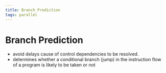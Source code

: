 ```yaml
---
title: Branch Prediction
tags: parallel 
---
```


# Branch Prediction
- avoid delays cause of control dependencies to be resolved.
- determines whether a conditional branch (jump) in the instruction flow of a program is likely to be taken or not






































































